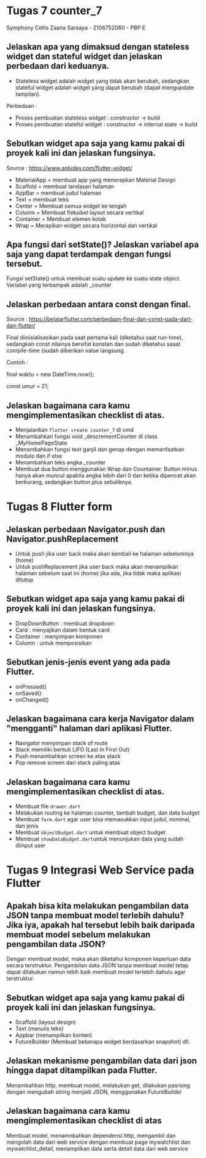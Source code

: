 # Tugas 7 counter_7
Symphony Cellis Zaana Saraaya - 2106752060 - PBP E

## Jelaskan apa yang dimaksud dengan stateless widget dan stateful widget dan jelaskan perbedaan dari keduanya.
- Stateless widget adalah widget yang tidak akan berubah, sedangkan stateful widget adalah widget yang dapat berubah (dapat mengupdate tampilan).

Perbedaan :
- Proses pembuatan stateless widget : constructor -> build
- Proses pembuatan stateful widget : constructor -> internal state -> build

## Sebutkan widget apa saja yang kamu pakai di proyek kali ini dan jelaskan fungsinya.
Source : https://www.anbidev.com/flutter-widget/

- MaterialApp = membuat app yang menerapkan Material Design
- Scaffold = membuat landasan halaman
- AppBar = membuat judul halaman
- Text = membuat teks
- Center = Membuat semua widget ke tengah
- Column = Membuat fleksibel layout secara vertikal
- Container = Membuat elemen kotak
- Wrap = Merapikan widget secara horizontal dan vertikal

## Apa fungsi dari setState()? Jelaskan variabel apa saja yang dapat terdampak dengan fungsi tersebut.
Fungsi setState() untuk membuat suatu update ke suatu state object. Variabel yang terbampak adalah _counter

## Jelaskan perbedaan antara const dengan final.
Source : https://belajarflutter.com/perbedaan-final-dan-const-pada-dart-dan-flutter/

Final diinisialisasikan pada saat pertama kali (diketahui saat run-time), sedangkan const nilainya bersifat konstan dan sudah diketahui saaat compile-time (sudah diberikan value langsung.

Contoh :

final waktu = new DateTime.now();

const umur = 21;

## Jelaskan bagaimana cara kamu mengimplementasikan checklist di atas.
- Menjalankan `flutter create counter_7` di cmd
- Menambahkan fungsi void _descrementCounter di class _MyHomePageState
- Menambahkan fungsi text ganjil dan genap dengan memanfaatkan modulo dan if else
- Menambahkan teks angka _counter
- Membuat dua button menggunakan Wrap dan Countainer. Button minus hanya akan muncul apabila angka lebih dari 0 dan ketika dipencet akan berkurang, sedangkan button plus sebaliknya.


# Tugas 8 Flutter form

##  Jelaskan perbedaan Navigator.push dan Navigator.pushReplacement
- Untuk push jika user back maka akan kembali ke halaman sebelumnya (home)
- Untuk pushReplacement jika user back maka akan menampilkan halaman sebelum saat ini (home) jika ada, jika tidak maka aplikasi ditutup

## Sebutkan widget apa saja yang kamu pakai di proyek kali ini dan jelaskan fungsinya.
- DropDownButton : membuat dropdown
- Card : menyajikan dalam bentuk card
- Container : menyimpan komponen
- Column : untuk memposisikan

## Sebutkan jenis-jenis event yang ada pada Flutter.
- onPressed()
- onSaved()
- onChanged()

## Jelaskan bagaimana cara kerja Navigator dalam "mengganti" halaman dari aplikasi Flutter.
- Navigator menyimpan stack of route
- Stack memiliki bentuk LIFO (Last In First Out)
- Push menambahkan screen ke atas stack
- Pop remove screen dari stack paling atas

##  Jelaskan bagaimana cara kamu mengimplementasikan checklist di atas.
- Membuat file `drawer.dart`
- Melakukan routing ke halaman counter, tambah budget, dan data budget
- Membuat `form.dart` agar user bisa memasukkan input judul, nominal, dan jenis
- Membuat `objectBudget.dart` untuk membuat object budget
- Membuat `showDataBudget.dart`untuk menunjukan data yang sudah diinput user

# Tugas 9 Integrasi Web Service pada Flutter
## Apakah bisa kita melakukan pengambilan data JSON tanpa membuat model terlebih dahulu? Jika iya, apakah hal tersebut lebih baik daripada membuat model sebelum melakukan pengambilan data JSON?
Dengan membuat model, maka akan diketahui komponen keperluan data secara terstruktur. Pengambilan data JSON tanpa membuat model tetap dapat dilakukan namun lebih baik membuat model terlebih dahulu agar terstruktur.

##  Sebutkan widget apa saja yang kamu pakai di proyek kali ini dan jelaskan fungsinya.
- Scaffold (layout design)
- Text (menulis teks)
- Appbar (menampilkan konten)
- FutureBuilder (Membuat beberapa widget berdasarkan snapshot)
dll.

## Jelaskan mekanisme pengambilan data dari json hingga dapat ditampilkan pada Flutter.
Menambahkan http, membuat model, melakukan get, dilakukan pasrsing dengan mengubah string menjadi JSON, menggunakan FutureBuilder

##  Jelaskan bagaimana cara kamu mengimplementasikan checklist di atas
Membuat model, menamnbahkan dependensi http, mengambil dan mengolah data dari web service dengan membuat page mywatchlist dan mywatchlist_detail, menampilkan data serta detail data dari web service
